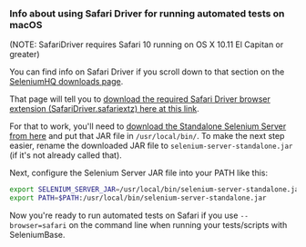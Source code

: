 ### Info about using Safari Driver for running automated tests on macOS

(NOTE: SafariDriver requires Safari 10 running on OS X 10.11 El Capitan or greater)

You can find info on Safari Driver if you scroll down to that section on the [SeleniumHQ downloads page](https://www.seleniumhq.org/download/).

That page will tell you to [download the required Safari Driver browser extension (SafariDriver.safariextz) here at this link](http://selenium-release.storage.googleapis.com/index.html?path=2.48/).

For that to work, you'll need to [download the Standalone Selenium Server from here](http://docs.seleniumhq.org/download/) and put that JAR file in ``/usr/local/bin/``. To make the next step easier, rename the downloaded JAR file to ``selenium-server-standalone.jar`` (if it's not already called that).

Next, configure the Selenium Server JAR file into your PATH like this:

```bash
export SELENIUM_SERVER_JAR=/usr/local/bin/selenium-server-standalone.jar
export PATH=$PATH:/usr/local/bin/selenium-server-standalone.jar
```

Now you're ready to run automated tests on Safari if you use ``--browser=safari`` on the command line when running your tests/scripts with SeleniumBase.
